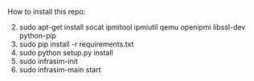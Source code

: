 How to install this repo:

2. sudo apt-get install socat ipmitool ipmiutil qemu openipmi libssl-dev python-pip
1. sudo pip install -r requirements.txt
3. sudo python setup.py install
4. sudo infrasim-init
5. sudo infrasim-main start

